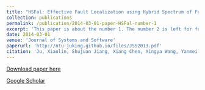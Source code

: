```yaml
---
title: "HSFal: Effective Fault Localization using Hybrid Spectrum of Full Slices and Execution Slices"
collection: publications
permalink: /publication/2014-03-01-paper-HSFal-number-1
excerpt: 'This paper is about the number 1. The number 2 is left for future work.'
date: 2014-03-01
venue: 'Journal of Systems and Software'
paperurl: 'http://ntu-juking.github.io/files/JSS2013.pdf'
citation: 'Ju, Xiaolin, Shujuan Jiang, Xiang Chen, Xingya Wang, Yanmei Zhang, and Heling Cao. "HSFal: Effective fault localization using hybrid spectrum of full slices and execution slices." Journal of Systems and Software 90 (2014): 3-17.'
---
```


[Download paper here](http://ntu-juking.github.io/files/JSS2013.pdf)

[Google Scholar](https://scholar.google.com/scholar?hl=en&as_sdt=0%2C5&q=HSFal%3A+Effective+Fault+Localization+using+Hybrid+Spectrum+of+Full+Slices+and+Execution+Slices&btnG=#d=gs_cit&t=1696331966628&u=%2Fscholar%3Fq%3Dinfo%3ACCULczCB4BwJ%3Ascholar.google.com%2F%26output%3Dcite%26scirp%3D0%26hl%3Den)

